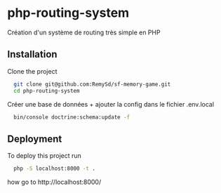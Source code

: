 # php-routing-system
Création d'un système de routing très simple en PHP

## Installation

Clone the project

```bash
  git clone git@github.com:RemySd/sf-memory-game.git
  cd php-routing-system
```

Créer une base de données + ajouter la config dans le fichier .env.local

```bash
  bin/console doctrine:schema:update -f
```

## Deployment

To deploy this project run

```bash
  php -S localhost:8000 -t .
```

how go to http://localhost:8000/
